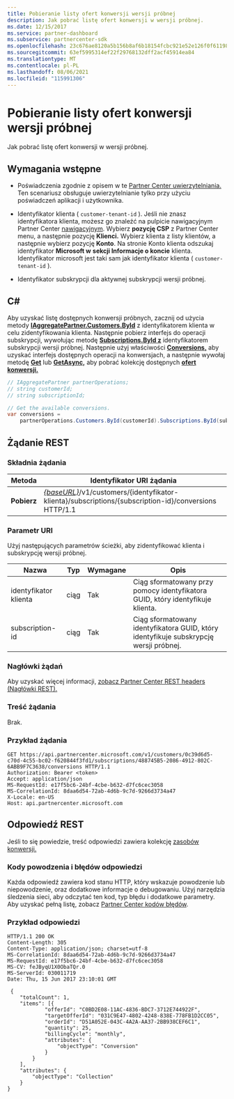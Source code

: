 ```yaml
---
title: Pobieranie listy ofert konwersji wersji próbnej
description: Jak pobrać listę ofert konwersji w wersji próbnej.
ms.date: 12/15/2017
ms.service: partner-dashboard
ms.subservice: partnercenter-sdk
ms.openlocfilehash: 23c676ae8120a5b156b8af6b18154fcbc921e52e126f0f611988a1d75d880f4d
ms.sourcegitcommit: 63ef5995314ef22f29768132dff2acf45914ea84
ms.translationtype: MT
ms.contentlocale: pl-PL
ms.lasthandoff: 08/06/2021
ms.locfileid: "115991306"
---
```

# <a name="get-a-list-of-trial-conversion-offers"></a>Pobieranie listy ofert konwersji wersji próbnej

Jak pobrać listę ofert konwersji w wersji próbnej.

## <a name="prerequisites"></a>Wymagania wstępne

- Poświadczenia zgodnie z opisem w te [Partner Center uwierzytelniania.](partner-center-authentication.md) Ten scenariusz obsługuje uwierzytelnianie tylko przy użyciu poświadczeń aplikacji i użytkownika.

- Identyfikator klienta ( `customer-tenant-id` ). Jeśli nie znasz identyfikatora klienta, możesz go znaleźć na pulpicie nawigacyjnym Partner Center [nawigacyjnym](https://partner.microsoft.com/dashboard). Wybierz **pozycję CSP** z Partner Center menu, a następnie pozycję **Klienci.** Wybierz klienta z listy klientów, a następnie wybierz pozycję **Konto**. Na stronie Konto klienta odszukaj identyfikator **Microsoft w** **sekcji Informacje o koncie** klienta. Identyfikator microsoft jest taki sam jak identyfikator klienta ( `customer-tenant-id` ).

- Identyfikator subskrypcji dla aktywnej subskrypcji wersji próbnej.

## <a name="c"></a>C\#

Aby uzyskać listę dostępnych konwersji próbnych, zacznij od użycia metody [**IAggregatePartner.Customers.ById**](/dotnet/api/microsoft.store.partnercenter.customers.icustomercollection.byid) z identyfikatorem klienta w celu zidentyfikowania klienta. Następnie pobierz interfejs do operacji subskrypcji, wywołując metodę [**Subscriptions.ById z**](/dotnet/api/microsoft.store.partnercenter.customerusers.icustomerusercollection.byid) identyfikatorem subskrypcji wersji próbnej. Następnie użyj właściwości [**Conversions,**](/dotnet/api/microsoft.store.partnercenter.subscriptions.isubscription.conversions) aby uzyskać interfejs dostępnych operacji na konwersjach, a następnie wywołaj metodę [**Get**](/dotnet/api/microsoft.store.partnercenter.subscriptions.isubscriptionconversioncollection.get) lub [**GetAsync,**](/dotnet/api/microsoft.store.partnercenter.subscriptions.isubscriptionconversioncollection.getasync) aby pobrać kolekcję dostępnych [**ofert konwersji.**](/dotnet/api/microsoft.store.partnercenter.models.subscriptions.conversion)

``` csharp
// IAggregatePartner partnerOperations;
// string customerId;
// string subscriptionId;

// Get the available conversions.
var conversions =
    partnerOperations.Customers.ById(customerId).Subscriptions.ById(subscriptionId).Conversions.Get();
```

## <a name="rest-request"></a>Żądanie REST

### <a name="request-syntax"></a>Składnia żądania

| Metoda  | Identyfikator URI żądania                                                                                                                 |
|---------|-----------------------------------------------------------------------------------------------------------------------------|
| **Pobierz** | [*{baseURL}*](partner-center-rest-urls.md)/v1/customers/{identyfikator-klienta}/subscriptions/{subscription-id}/conversions HTTP/1.1 |

### <a name="uri-parameter"></a>Parametr URI

Użyj następujących parametrów ścieżki, aby zidentyfikować klienta i subskrypcję wersji próbnej.

| Nazwa            | Typ   | Wymagane | Opis                                                     |
|-----------------|--------|----------|-----------------------------------------------------------------|
| identyfikator klienta     | ciąg | Tak      | Ciąg sformatowany przy pomocy identyfikatora GUID, który identyfikuje klienta.           |
| subscription-id | ciąg | Tak      | Ciąg sformatowany identyfikatora GUID, który identyfikuje subskrypcję wersji próbnej. |

### <a name="request-headers"></a>Nagłówki żądań

Aby uzyskać więcej informacji, [zobacz Partner Center REST headers (Nagłówki REST).](headers.md)

### <a name="request-body"></a>Treść żądania

Brak.

### <a name="request-example"></a>Przykład żądania

```http
GET https://api.partnercenter.microsoft.com/v1/customers/0c39d6d5-c70d-4c55-bc02-f620844f3fd1/subscriptions/488745B5-2086-4912-802C-6ABB9F7C3638/conversions HTTP/1.1
Authorization: Bearer <token>
Accept: application/json
MS-RequestId: e17f5bc6-24bf-4cbe-b632-d7fc6cec3058
MS-CorrelationId: 8daa6d54-72ab-4d6b-9c7d-9266d3734a47
X-Locale: en-US
Host: api.partnercenter.microsoft.com
```

## <a name="rest-response"></a>Odpowiedź REST

Jeśli to się powiedzie, treść odpowiedzi zawiera kolekcję [zasobów konwersji.](conversions-resources.md#conversionresult)

### <a name="response-success-and-error-codes"></a>Kody powodzenia i błędów odpowiedzi

Każda odpowiedź zawiera kod stanu HTTP, który wskazuje powodzenie lub niepowodzenie, oraz dodatkowe informacje o debugowaniu. Użyj narzędzia śledzenia sieci, aby odczytać ten kod, typ błędu i dodatkowe parametry. Aby uzyskać pełną listę, zobacz [Partner Center kodów błędów](error-codes.md).

### <a name="response-example"></a>Przykład odpowiedzi

```http
HTTP/1.1 200 OK
Content-Length: 305
Content-Type: application/json; charset=utf-8
MS-CorrelationId: 8daa6d54-72ab-4d6b-9c7d-9266d3734a47
MS-RequestId: e17f5bc6-24bf-4cbe-b632-d7fc6cec3058
MS-CV: feJByqU1X0ObaTQr.0
MS-ServerId: 030011719
Date: Thu, 15 Jun 2017 23:10:01 GMT

 {
    "totalCount": 1,
    "items": [{
            "offerId": "C0BD2E08-11AC-4836-BDC7-3712E744922F",
            "targetOfferId": "031C9E47-4802-4248-838E-778FB1D2CC05",
            "orderId": "D51A052E-043C-4A2A-AA37-2BB938CEF6C1",
            "quantity": 25,
            "billingCycle": "monthly",
            "attributes": {
                "objectType": "Conversion"
            }
        }
    ],
    "attributes": {
        "objectType": "Collection"
    }
}
```
